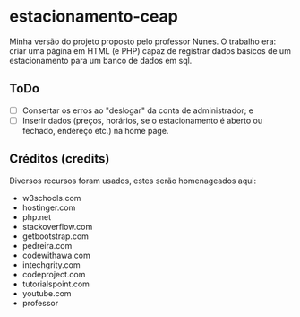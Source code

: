 # estacionamento-ceap
Minha versão do projeto proposto pelo professor Nunes. O trabalho era: criar uma página em HTML (e PHP) capaz de registrar dados básicos de um estacionamento para um banco de dados em sql.

## ToDo
- [ ] Consertar os erros ao "deslogar" da conta de administrador; e
- [ ] Inserir dados (preços, horários, se o estacionamento é aberto ou fechado, endereço etc.) na home page.

## Créditos (credits)
Diversos recursos foram usados, estes serão homenageados aqui:
- w3schools.com
- hostinger.com
- php.net
- stackoverflow.com
- getbootstrap.com
- pedreira.com
- codewithawa.com
- intechgrity.com
- codeproject.com
- tutorialspoint.com
- youtube.com
- professor
